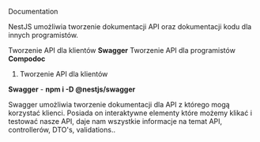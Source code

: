 Documentation

NestJS umożliwia tworzenie dokumentacji API oraz dokumentacji kodu dla innych programistów.

Tworzenie API dla klientów **Swagger**
Tworzenie API dla programistów **Compodoc**

1. Tworzenie API dla klientów

**Swagger** - **npm i -D @nestjs/swagger**

Swagger umożliwia tworzenie dokumentacji dla API z którego mogą korzystać klienci. Posiada on interaktywne elementy które możemy klikać i testować nasze API, daje nam wszystkie informacje na temat API, controllerów, DTO's, validations..
